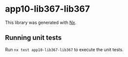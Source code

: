 # app10-lib367-lib367

This library was generated with [Nx](https://nx.dev).

## Running unit tests

Run `nx test app10-lib367-lib367` to execute the unit tests.
